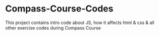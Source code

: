 # Compass-Course-Codes
This project contains intro code about JS, how it affects html &amp; css &amp; all other exercise codes during Compass Course
